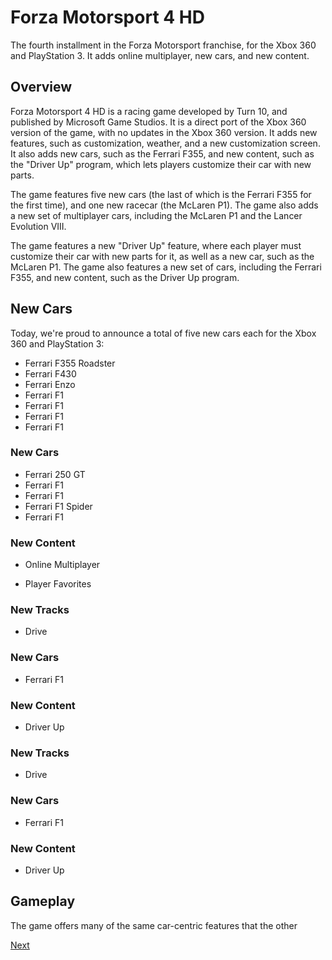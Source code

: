# Forza Motorsport 4 HD

The fourth installment in the Forza Motorsport franchise, for the Xbox 360 and PlayStation 3. It adds online multiplayer, new cars, and new content.

## Overview

Forza Motorsport 4 HD is a racing game developed by Turn 10, and published by Microsoft Game Studios. It is a direct port of the Xbox 360 version of the game, with no updates in the Xbox 360 version. It adds new features, such as customization, weather, and a new customization screen. It also adds new cars, such as the Ferrari F355, and new content, such as the "Driver Up" program, which lets players customize their car with new parts.

The game features five new cars (the last of which is the Ferrari F355 for the first time), and one new racecar (the McLaren P1). The game also adds a new set of multiplayer cars, including the McLaren P1 and the Lancer Evolution VIII.

The game features a new "Driver Up" feature, where each player must customize their car with new parts for it, as well as a new car, such as the McLaren P1. The game also features a new set of cars, including the Ferrari F355, and new content, such as the Driver Up program.

## New Cars

Today, we're proud to announce a total of five new cars each for the Xbox 360 and PlayStation 3:

*   Ferrari F355 Roadster
*   Ferrari F430
*   Ferrari Enzo
*   Ferrari F1
*   Ferrari F1
*   Ferrari F1
*   Ferrari F1

### New Cars

*   Ferrari 250 GT
*   Ferrari F1
*   Ferrari F1
*   Ferrari F1 Spider
*   Ferrari F1

### New Content

*   Online Multiplayer

*   Player Favorites

### New Tracks

*   Drive

### New Cars

*   Ferrari F1

### New Content

*   Driver Up

### New Tracks

*   Drive

### New Cars

*   Ferrari F1

### New Content

*   Driver Up

## Gameplay

The game offers many of the same car-centric features that the other

[Next](179.md)
